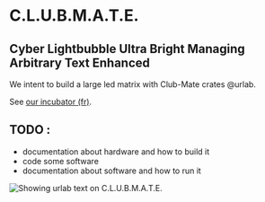 C.L.U.B.M.A.T.E.
=======
## Cyber Lightbubble Ultra Bright Managing Arbitrary Text Enhanced

We intent to build a large led matrix with Club-Mate crates @urlab.

See [our incubator (fr)](https://urlab.be/projects/74).


TODO :
---------
* documentation about hardware and how to build it
* code some software
* documentation about software and how to run it


![Showing urlab text on C.L.U.B.M.A.T.E.](https://framapic.org/l3dHXUKKojOr/PqEPaVc097nu.jpg)
